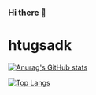 ### Hi there 👋

<!--
**tugsadhk/tugsadhk** is a ✨ _special_ ✨ repository because its `README.md` (this file) appears on your GitHub profile.

Here are some ideas to get you started:

- 🔭 I’m currently working on ...
- 🌱 I’m currently learning ...
- 👯 I’m looking to collaborate on ...
- 🤔 I’m looking for help with ...
- 💬 Ask me about ...
- 📫 How to reach me: ...
- 😄 Pronouns: ...
- ⚡ Fun fact: ...
-->

# htugsadk
[![Anurag's GitHub stats](https://github-readme-stats.vercel.app/api?username=tugsadhk&show_icons=true&theme=cobalt)](https://github.com/anuraghazra/github-readme-stats)

[![Top Langs](https://github-readme-stats.vercel.app/api/top-langs/?username=tugsadhk&langs_count=5)](https://github.com/anuraghazra/github-readme-stats)

